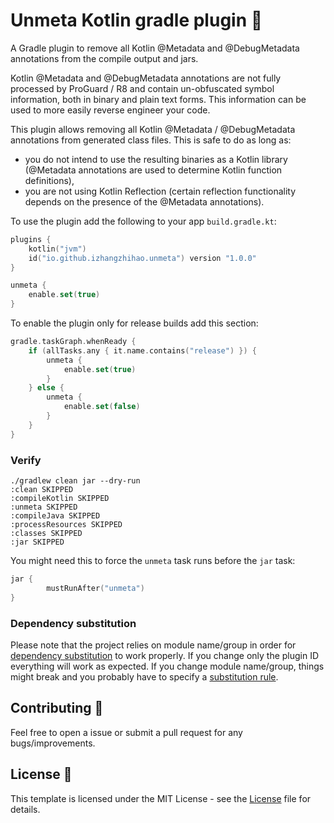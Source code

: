 # Unmeta Kotlin gradle plugin 🐘

A Gradle plugin to remove all Kotlin @Metadata and @DebugMetadata annotations from the compile output and jars.

Kotlin @Metadata and @DebugMetadata annotations are not fully processed by ProGuard / R8 and contain un-obfuscated symbol information, both in binary and plain text forms. This information can be used to more easily reverse engineer your code.

This plugin allows removing all Kotlin @Metadata / @DebugMetadata annotations from generated class files. This is safe to do as long as:

* you do not intend to use the resulting binaries as a Kotlin library (@Metadata annotations are used to determine Kotlin function definitions),
* you are not using Kotlin Reflection (certain reflection functionality depends on the presence of the @Metadata annotations).

To use the plugin add the following to your app `build.gradle.kt`:

```kotlin
plugins {
    kotlin("jvm")
    id("io.github.izhangzhihao.unmeta") version "1.0.0"
}

unmeta {
    enable.set(true)
}
```

To enable the plugin only for release builds add this section:

```kotlin
gradle.taskGraph.whenReady {
    if (allTasks.any { it.name.contains("release") }) {
        unmeta {
            enable.set(true)
        }
    } else {
        unmeta {
            enable.set(false)
        }
    }
}
```

### Verify

```
./gradlew clean jar --dry-run
:clean SKIPPED
:compileKotlin SKIPPED
:unmeta SKIPPED
:compileJava SKIPPED
:processResources SKIPPED
:classes SKIPPED
:jar SKIPPED
```

You might need this to force the `unmeta` task runs before the `jar` task:

```kotlin
jar {
        mustRunAfter("unmeta")
}
```

### Dependency substitution

Please note that the project relies on module name/group in order for [dependency substitution](https://docs.gradle.org/current/userguide/resolution_rules.html#sec:dependency_substitution_rules) to work properly. If you change only the plugin ID everything will work as expected. If you change module name/group, things might break and you probably have to specify a [substitution rule](https://docs.gradle.org/current/userguide/resolution_rules.html#sub:project_to_module_substitution).


## Contributing 🤝

Feel free to open a issue or submit a pull request for any bugs/improvements.

## License 📄

This template is licensed under the MIT License - see the [License](License) file for details.
